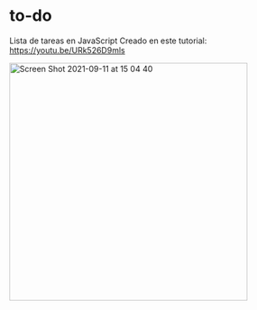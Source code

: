# to-do
Lista de tareas en JavaScript
Creado en este tutorial: https://youtu.be/URk526D9mls

<img width="422" alt="Screen Shot 2021-09-11 at 15 04 40" src="https://user-images.githubusercontent.com/26985597/132961606-c021fb6d-6fa2-4d44-bf61-deb2ac2ac9f0.png">
